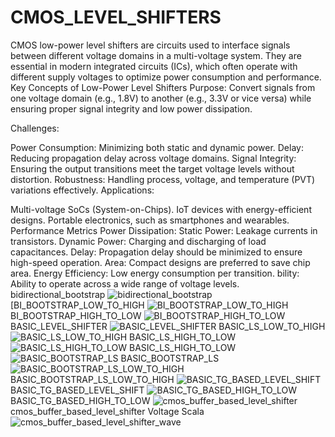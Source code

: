 # CMOS_LEVEL_SHIFTERS
CMOS low-power level shifters are circuits used to interface signals between different voltage domains in a multi-voltage system. They are essential in modern integrated circuits (ICs), which often operate with different supply voltages to optimize power consumption and performance.
Key Concepts of Low-Power Level Shifters
Purpose: Convert signals from one voltage domain (e.g., 1.8V) to another (e.g., 3.3V or vice versa) while ensuring proper signal integrity and low power dissipation.

Challenges:

Power Consumption: Minimizing both static and dynamic power.
Delay: Reducing propagation delay across voltage domains.
Signal Integrity: Ensuring the output transitions meet the target voltage levels without distortion.
Robustness: Handling process, voltage, and temperature (PVT) variations effectively.
Applications:

Multi-voltage SoCs (System-on-Chips).
IoT devices with energy-efficient designs.
Portable electronics, such as smartphones and wearables.
Performance Metrics
Power Dissipation:
Static Power: Leakage currents in transistors.
Dynamic Power: Charging and discharging of load capacitances.
Delay:
Propagation delay should be minimized to ensure high-speed operation.
Area:
Compact designs are preferred to save chip area.
Energy Efficiency:
Low energy consumption per transition.
bility:
Ability to operate across a wide range of voltage levels.
bidirectional_bootstrap
![bidirectional_bootstrap](https://github.com/user-attachments/assets/e00b34fd-74f9-4875-b782-a2f463c2dad7)
[BI_BOOTSTRAP_LOW_TO_HIGH
![BI_BOOTSTRAP_LOW_TO_HIGH](https://github.com/user-attachments/assets/9b59c196-9400-404b-84e8-bc0ee2367c62)
BI_BOOTSTRAP_HIGH_TO_LOW
![BI_BOOTSTRAP_HIGH_TO_LOW](https://github.com/user-attachments/assets/75385ee7-626a-4707-8203-60a0856413af)
BASIC_LEVEL_SHIFTER
![BASIC_LEVEL_SHIFTER](https://github.com/user-attachments/assets/67f01ee7-b343-49c3-a57d-adeb00b09cd8)
BASIC_LS_LOW_TO_HIGH
![BASIC_LS_LOW_TO_HIGH](https://github.com/user-attachments/assets/a2792b83-35c5-4060-91d5-54c9ddaffe8e)
BASIC_LS_HIGH_TO_LOW
![BASIC_LS_HIGH_TO_LOW](https://github.com/user-attachments/assets/848f0d68-4155-4ae5-a01e-d76b94faa47b)
BASIC_LS_HIGH_TO_LOW
![BASIC_BOOTSTRAP_LS](https://github.com/user-attachments/assets/b16af559-b07c-4a74-a475-b97b30fa647b)
BASIC_BOOTSTRAP_LS
![BASIC_BOOTSTRAP_LS_LOW_TO_HIGH](https://github.com/user-attachments/assets/2137e4ea-3221-4150-bc5b-64ba10314393)
BASIC_BOOTSTRAP_LS_LOW_TO_HIGH
![BASIC_TG_BASED_LEVEL_SHIFT](https://github.com/user-attachments/assets/f1080a69-2ba2-4ce7-a5eb-50eca052606d)
BASIC_TG_BASED_LEVEL_SHIFT
![BASIC_TG_BASED_HIGH_TO_LOW](https://github.com/user-attachments/assets/ae34f862-650a-418e-a98a-70218b194434)
BASIC_TG_BASED_HIGH_TO_LOW
![cmos_buffer_based_level_shifter](https://github.com/user-attachments/assets/a9464724-db89-4e88-a9f1-deddb1f9fda6)
cmos_buffer_based_level_shifter
Voltage Scala![cmos_buffer_based_level_shifter_wave](https://github.com/user-attachments/assets/658058ce-7a14-492e-bcb4-13b33384f302)

